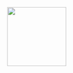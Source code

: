<div align="left"> <img height="137px" src="https://github-readme-stats.vercel.app/api?username=cwx-worst-one&hide_title=true&hide_border=false&show_icons=trueline_height=21&theme=buefy" /> </div>

<!--
**cwx-worst-one/cwx-worst-one** is a ✨ _special_ ✨ repository because its `README.md` (this file) appears on your GitHub profile.

Here are some ideas to get you started:

- 🔭 I’m currently working on ...
- 🌱 I’m currently learning ...
- 👯 I’m looking to collaborate on ...
- 🤔 I’m looking for help with ...
- 💬 Ask me about ...
- 📫 How to reach me: ...
- 😄 Pronouns: ...
- ⚡ Fun fact: ...
-->

